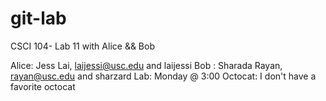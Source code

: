 git-lab
=======

CSCI 104- Lab 11 with Alice && Bob

Alice: Jess Lai, laijessi@usc.edu and laijessi 
Bob : Sharada Rayan, rayan@usc.edu and sharzard 
Lab: Monday @ 3:00
Octocat: I don't have a favorite octocat